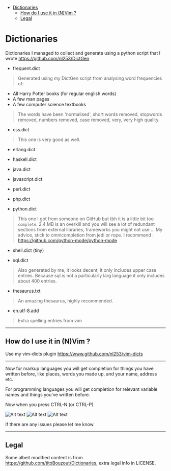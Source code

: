 
<!-- vim-markdown-toc GFM -->
* [Dictionaries](#dictionaries)
  * [How do I use it in (N)Vim ?](#how-do-i-use-it-in-nvim-)
  * [Legal](#legal)

<!-- vim-markdown-toc -->

# Dictionaries

Dictionaries I managed to collect and generate using a python script that
I wrote <https://github.com/nl253/DictGen>

- frequent.dict

> Generated using my DictGen script from analysing word frequencies of:

+ All Harry Potter books (for regular english words)
+ A few man pages
+ A few computer science textbooks

> The words have been 'normalised', short words removed, stopwords
> removed, numbers removed, case removed, very, very high quality.

- css.dict

> This one is very good as well.

- erlang.dict

- haskell.dict

- java.dict

- javascript.dict

- perl.dict

- php.dict

- python.dict

> This one I got from someone on GitHub but tbh it is a little bit too
> `complete`.  2.4 MB is an overkill and you will see a lot of redundant
> sections from external libraries, frameworks you might not use ...
> My advice, stick to omnicompletion from jedi or rope.
> I recommend : https://github.com/python-mode/python-mode

- shell.dict (tiny)

- sql.dict

> Also generated by me, it looks decent, it only includes upper case
entries.
> Because sql is not a particularly larg language it only includes
about 400
> entries.

- thesaurus.txt

> An amazing thesaurus, highly recommended.

- en.utf-8.add

> Extra spelling entries from vim

-------------------------------------------------------------------------

## How do I use it in (N)Vim ?

Use my vim-dicts plugin https://www.github.com/nl253/vim-dicts

--------------------------------------------------------------------------

Now for markup languages you will get completion for things you have
written before, like places, words you made up, and your name, address
etc.

For programming languages you will get completion for relevant
variable names and things you've written before.

Now when you press CTRL-N (or CTRL-P)

![Alt text](screenshot.png?raw=true "popupmenu")
![Alt text](screenshot2.png?raw=true "popupmenu")
![Alt text](screenshot3.png?raw=true "popupmenu")


If there are any issues please let me know.

--------------------------------------------------------------------------

## Legal

Some albeit modified content is from
https://github.com/titoBouzout/Dictionaries, extra legal info in LICENSE.
